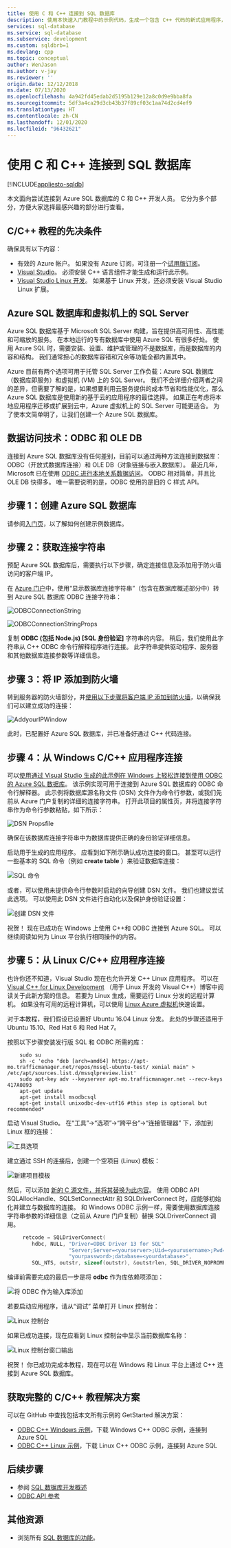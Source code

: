 ```yaml
---
title: 使用 C 和 C++ 连接到 SQL 数据库
description: 使用本快速入门教程中的示例代码，生成一个包含 C++ 代码的新式应用程序，该应用程序由云中强大的关系数据库 Azure SQL 数据库提供支持。
services: sql-database
ms.service: sql-database
ms.subservice: development
ms.custom: sqldbrb=1
ms.devlang: cpp
ms.topic: conceptual
author: WenJason
ms.author: v-jay
ms.reviewer: ''
origin.date: 12/12/2018
ms.date: 07/13/2020
ms.openlocfilehash: 4a942fd45edab2d5195b129e12a8c0d9e9bba8fa
ms.sourcegitcommit: 5df3a4ca29d3cb43b37f89cf03c1aa74d2cd4ef9
ms.translationtype: HT
ms.contentlocale: zh-CN
ms.lasthandoff: 12/01/2020
ms.locfileid: "96432621"
---
```

# <a name="connect-to-sql-database-using-c-and-c"></a>使用 C 和 C++ 连接到 SQL 数据库
[!INCLUDE[appliesto-sqldb](../includes/appliesto-sqldb.md)]

本文面向尝试连接到 Azure SQL 数据库的 C 和 C++ 开发人员。 它分为多个部分，方便大家选择最感兴趣的部分进行查看。

## <a name="prerequisites-for-the-cc-tutorial"></a>C/C++ 教程的先决条件

确保具有以下内容：

* 有效的 Azure 帐户。 如果没有 Azure 订阅，可注册一个[试用版订阅](https://www.microsoft.com/china/azure/index.html?fromtype=cn)。
* [Visual Studio](https://www.visualstudio.com/downloads/)。 必须安装 C++ 语言组件才能生成和运行此示例。
* [Visual Studio Linux 开发](https://docs.microsoft.com/cpp/linux/?view=vs-2019)。 如果基于 Linux 开发，还必须安装 Visual Studio Linux 扩展。

## <a name="azure-sql-database-and-sql-server-on-virtual-machines"></a><a id="AzureSQL"></a>Azure SQL 数据库和虚拟机上的 SQL Server

Azure SQL 数据库基于 Microsoft SQL Server 构建，旨在提供高可用性、高性能和可缩放的服务。 在本地运行的专有数据库中使用 Azure SQL 有很多好处。 使用 Azure SQL 时，需要安装、设置、维护或管理的不是数据库，而是数据库的内容和结构。 我们通常担心的数据库容错和冗余等功能全都内置其中。

Azure 目前有两个选项可用于托管 SQL Server 工作负载：Azure SQL 数据库（数据库即服务）和虚拟机 (VM) 上的 SQL Server。 我们不会详细介绍两者之间的差异，但需要了解的是，如果想要利用云服务提供的成本节省和性能优化，那么 Azure SQL 数据库是使用新的基于云的应用程序的最佳选择。 如果正在考虑将本地应用程序迁移或扩展到云中，Azure 虚拟机上的 SQL Server 可能更适合。 为了使本文简单明了，让我们创建一个 Azure SQL 数据库。

## <a name="data-access-technologies-odbc-and-ole-db"></a><a id="ODBC"></a>数据访问技术：ODBC 和 OLE DB

连接到 Azure SQL 数据库没有任何差别，目前可以通过两种方法连接到数据库：ODBC（开放式数据库连接）和 OLE DB（对象链接与嵌入数据库）。 最近几年，Microsoft 已在使用 [ODBC 进行本地关系数据访问](https://blogs.msdn.microsoft.com/sqlnativeclient/20../../microsoft-is-aligning-with-odbc-for-native-relational-data-access/)。 ODBC 相对简单，并且比 OLE DB 快得多。 唯一需要说明的是，ODBC 使用的是旧的 C 样式 API。

## <a name="step-1--creating-your-azure-sql-database"></a><a id="Create"></a>步骤 1：创建 Azure SQL 数据库

请参阅[入门页](single-database-create-quickstart.md)，以了解如何创建示例数据库。

## <a name="step-2--get-connection-string"></a><a id="ConnectionString"></a>步骤 2：获取连接字符串

预配 Azure SQL 数据库后，需要执行以下步骤，确定连接信息及添加用于防火墙访问的客户端 IP。

在 [Azure 门户](https://portal.azure.cn/)中，使用“显示数据库连接字符串”（包含在数据库概述部分中）转到 Azure SQL 数据库 ODBC 连接字符串： 

![ODBCConnectionString](./media/develop-cplusplus-simple/azureportal.png)

![ODBCConnectionStringProps](./media/develop-cplusplus-simple/dbconnection.png)

复制 **ODBC (包括 Node.js) [SQL 身份验证]** 字符串的内容。 稍后，我们使用此字符串从 C++ ODBC 命令行解释程序进行连接。 此字符串提供驱动程序、服务器和其他数据库连接参数等详细信息。

## <a name="step-3--add-your-ip-to-the-firewall"></a><a id="Firewall"></a>步骤 3：将 IP 添加到防火墙

转到服务器的防火墙部分，并[使用以下步骤将客户端 IP 添加到防火墙](firewall-configure.md)，以确保我们可以建立成功的连接：

![AddyourIPWindow](./media/develop-cplusplus-simple/ip.png)

此时，已配置好 Azure SQL 数据库，并已准备好通过 C++ 代码连接。

## <a name="step-4-connecting-from-a-windows-cc-application"></a><a id="Windows"></a>步骤 4：从 Windows C/C++ 应用程序连接

可以[使用通过 Visual Studio 生成的此示例在 Windows 上轻松连接到使用 ODBC 的 Azure SQL 数据库](https://github.com/Microsoft/VCSamples/tree/master/VC2015Samples/ODBC%20database%20sample%20%28windows%29)。 该示例实现可用于连接到 Azure SQL 数据库的 ODBC 命令行解释器。 此示例将数据库源名称文件 (DSN) 文件作为命令行参数，或我们先前从 Azure 门户复制的详细的连接字符串。 打开此项目的属性页，并将连接字符串作为命令行参数粘贴，如下所示：

![DSN Propsfile](./media/develop-cplusplus-simple/props.png)

确保在该数据库连接字符串中为数据库提供正确的身份验证详细信息。

启动用于生成的应用程序。 应看到如下所示确认成功连接的窗口。 甚至可以运行一些基本的 SQL 命令（例如 **create table** ）来验证数据库连接：

![SQL 命令](./media/develop-cplusplus-simple/sqlcommands.png)

或者，可以使用未提供命令行参数时启动的向导创建 DSN 文件。 我们也建议尝试此选项。 可以使用此 DSN 文件进行自动化以及保护身份验证设置：

![创建 DSN 文件](./media/develop-cplusplus-simple/datasource.png)

祝贺！ 现在已成功在 Windows 上使用 C++和 ODBC 连接到 Azure SQL。 可以继续阅读如何为 Linux 平台执行相同操作的内容。

## <a name="step-5-connecting-from-a-linux-cc-application"></a><a id="Linux"></a>步骤 5：从 Linux C/C++ 应用程序连接

也许你还不知道，Visual Studio 现在也允许开发 C++ Linux 应用程序。 可以在 [Visual C++ for Linux Development](https://blogs.msdn.microsoft.com/vcblog/20../../visual-c-for-linux-development/) （用于 Linux 开发的 Visual C++）博客中阅读关于此新方案的信息。 若要为 Linux 生成，需要运行 Linux 分发的远程计算机。 如果没有可用的远程计算机，可以使用 [Linux Azure 虚拟机](../../virtual-machines/linux/quick-create-cli.md?toc=%2fvirtual-machines%2flinux%2ftoc.json)快速设置。

对于本教程，我们假设已设置好 Ubuntu 16.04 Linux 分发。 此处的步骤还适用于 Ubuntu 15.10、Red Hat 6 和 Red Hat 7。

按照以下步骤安装发行版 SQL 和 ODBC 所需的库：

```console
    sudo su
    sh -c 'echo "deb [arch=amd64] https://apt-mo.trafficmanager.net/repos/mssql-ubuntu-test/ xenial main" > /etc/apt/sources.list.d/mssqlpreview.list'
    sudo apt-key adv --keyserver apt-mo.trafficmanager.net --recv-keys 417A0893
    apt-get update
    apt-get install msodbcsql
    apt-get install unixodbc-dev-utf16 #this step is optional but recommended*
```

启动 Visual Studio。 在“工具”->“选项”->“跨平台”->“连接管理器” 下，添加到 Linux 框的连接：

![工具选项](./media/develop-cplusplus-simple/tools.png)

建立通过 SSH 的连接后，创建一个空项目 (Linux) 模板：

![新建项目模板](./media/develop-cplusplus-simple/template.png)

然后，可以添加 [ 新的 C 源文件，并将其替换为此内容](https://github.com/Microsoft/VCSamples/blob/master/VC2015Samples/ODBC%20database%20sample%20%28linux%29/odbcconnector/odbcconnector.c)。 使用 ODBC API SQLAllocHandle、SQLSetConnectAttr 和 SQLDriverConnect 时，应能够初始化并建立与数据库的连接。
和 Windows ODBC 示例一样，需要使用数据库连接字符串参数的详细信息（之前从 Azure 门户复制）替换 SQLDriverConnect 调用。

```c
     retcode = SQLDriverConnect(
        hdbc, NULL, "Driver=ODBC Driver 13 for SQL"
                    "Server;Server=<yourserver>;Uid=<yourusername>;Pwd=<"
                    "yourpassword>;database=<yourdatabase>",
        SQL_NTS, outstr, sizeof(outstr), &outstrlen, SQL_DRIVER_NOPROMPT);
```

编译前需要完成的最后一步是将 **odbc** 作为库依赖项添加：

![将 ODBC 作为输入库添加](./media/develop-cplusplus-simple/lib.png)

若要启动应用程序，请从“调试”  菜单打开 Linux 控制台：

![Linux 控制台](./media/develop-cplusplus-simple/linuxconsole.png)

如果已成功连接，现在应看到 Linux 控制台中显示当前数据库名称：

![Linux 控制台窗口输出](./media/develop-cplusplus-simple/linuxconsolewindow.png)

祝贺！ 你已成功完成本教程，现在可以在 Windows 和 Linux 平台上通过 C++ 连接到 Azure SQL 数据库。

## <a name="get-the-complete-cc-tutorial-solution"></a><a id="GetSolution"></a>获取完整的 C/C++ 教程解决方案

可以在 GitHub 中查找包括本文所有示例的 GetStarted 解决方案：

* [ODBC C++ Windows 示例](https://github.com/Microsoft/VCSamples/tree/master/VC2015Samples/ODBC%20database%20sample%20%28windows%29)，下载 Windows C++ ODBC 示例，连接到 Azure SQL
* [ODBC C++ Linux 示例](https://github.com/Microsoft/VCSamples/tree/master/VC2015Samples/ODBC%20database%20sample%20%28linux%29)，下载 Linux C++ ODBC 示例，连接到 Azure SQL

## <a name="next-steps"></a>后续步骤

* 参阅 [SQL 数据库开发概述](develop-overview.md)
* [ODBC API 参考](https://docs.microsoft.com/sql/odbc/reference/syntax/odbc-api-reference/)

## <a name="additional-resources"></a>其他资源

* 浏览所有 [SQL 数据库的功能](https://www.azure.cn/home/features/sql-database/)。
